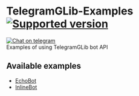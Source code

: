 # TelegramGLib-Examples [![Supported version](https://img.shields.io/badge/Telegram%20Bot%20API-6.7-blue)](https://core.telegram.org/bots/api-changelog#april-21-2023)
[![Chat on telegram](https://img.shields.io/badge/chat-on%20telegram-0088cc.svg)](http://t.me/vala_lang)  
Examples of using TelegramGLib bot API

## Available examples

* [EchoBot](https://github.com/SpikedPaladin/TelegramGLib-Examples/tree/main/EchoBot)
* [InlineBot](https://github.com/SpikedPaladin/TelegramGLib-Examples/tree/main/InlineBot)
